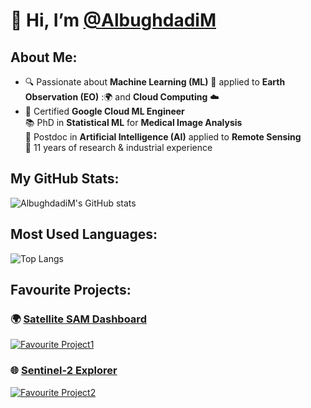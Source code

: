 # 👋 Hi, I’m [@AlbughdadiM](https://github.com/AlbughdadiM)

## About Me:
- 🔍 Passionate about **Machine Learning (ML)** 🤖 applied to **Earth Observation (EO)** :🌍 and **Cloud Computing** ☁️
- 🌱 Certified **Google Cloud ML Engineer**  
  📚 PhD in **Statistical ML** for **Medical Image Analysis**  
  🤖 Postdoc in **Artificial Intelligence (AI)** applied to **Remote Sensing**  
  💼 11 years of research & industrial experience

## My GitHub Stats:
![AlbughdadiM's GitHub stats](https://github-readme-stats.vercel.app/api?username=AlbughdadiM&show_icons=true&theme=transparent)

## Most Used Languages:
![Top Langs](https://github-readme-stats.vercel.app/api/top-langs/?username=AlbughdadiM&langs_count=8&theme=transparent)

## Favourite Projects:
### 🌍 [Satellite SAM Dashboard](https://github.com/AlbughdadiM/satellite-sam-dashboard)
[![Favourite Project1](https://github-readme-stats.vercel.app/api/pin/?username=AlbughdadiM&repo=satellite-sam-dashboard&show_icons=true&theme=transparent)](https://github.com/AlbughdadiM/satellite-sam-dashboard)

### 🌐 [Sentinel-2 Explorer](https://github.com/AlbughdadiM/sentinel2-explorer)
[![Favourite Project2](https://github-readme-stats.vercel.app/api/pin/?username=AlbughdadiM&repo=sentinel2-explorer&show_icons=true&theme=transparent)](https://github.com/AlbughdadiM/sentinel2-explorer)
